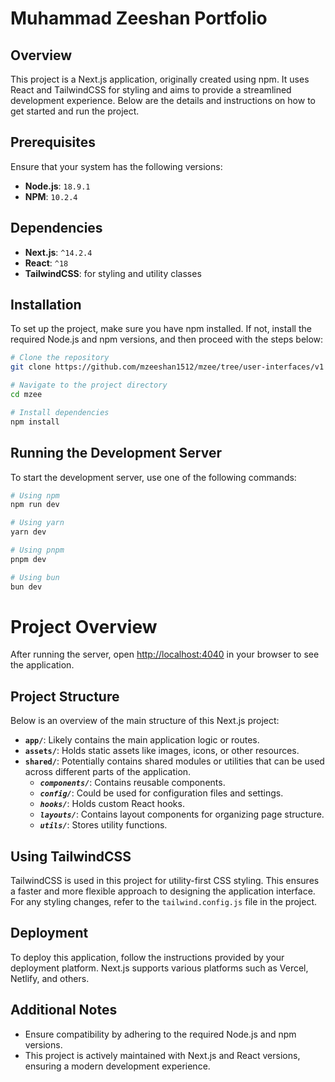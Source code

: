 # Muhammad Zeeshan Portfolio

## Overview

This project is a Next.js application, originally created using npm. It uses React and TailwindCSS for styling and aims to provide a streamlined development experience. Below are the details and instructions on how to get started and run the project.

## Prerequisites

Ensure that your system has the following versions:

- **Node.js**: `18.9.1`
- **NPM**: `10.2.4`

## Dependencies

- **Next.js**: `^14.2.4`
- **React**: `^18`
- **TailwindCSS**: for styling and utility classes

## Installation

To set up the project, make sure you have npm installed. If not, install the required Node.js and npm versions, and then proceed with the steps below:

```bash
# Clone the repository
git clone https://github.com/mzeeshan1512/mzee/tree/user-interfaces/v1

# Navigate to the project directory
cd mzee

# Install dependencies
npm install
```

## Running the Development Server
To start the development server, use one of the following commands:
```bash
# Using npm
npm run dev

# Using yarn
yarn dev

# Using pnpm
pnpm dev

# Using bun
bun dev
```

# Project Overview

After running the server, open [http://localhost:4040](http://localhost:4040) in your browser to see the application.

## Project Structure

Below is an overview of the main structure of this Next.js project:

- **`app/`**: Likely contains the main application logic or routes.
- **`assets/`**: Holds static assets like images, icons, or other resources.
- **`shared/`**: Potentially contains shared modules or utilities that can be used across different parts of the application.
  - ***`components/`***: Contains reusable components.
  - ***`config/`***: Could be used for configuration files and settings.
  - ***`hooks/`***: Holds custom React hooks.
  - ***`layouts/`***: Contains layout components for organizing page structure.
  - ***`utils/`***: Stores utility functions.

## Using TailwindCSS

TailwindCSS is used in this project for utility-first CSS styling. This ensures a faster and more flexible approach to designing the application interface. For any styling changes, refer to the `tailwind.config.js` file in the project.

## Deployment

To deploy this application, follow the instructions provided by your deployment platform. Next.js supports various platforms such as Vercel, Netlify, and others.

## Additional Notes

- Ensure compatibility by adhering to the required Node.js and npm versions.
- This project is actively maintained with Next.js and React versions, ensuring a modern development experience.
